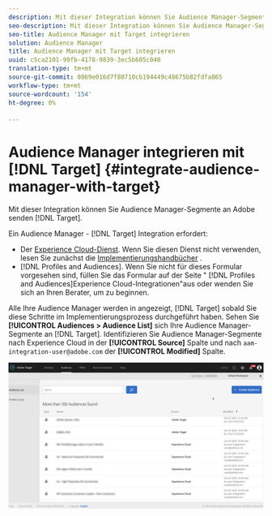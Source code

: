 ```yaml
---
description: Mit dieser Integration können Sie Audience Manager-Segmente an Target senden.
seo-description: Mit dieser Integration können Sie Audience Manager-Segmente an Target senden.
seo-title: Audience Manager mit Target integrieren
solution: Audience Manager
title: Audience Manager mit Target integrieren
uuid: c5ca2101-99fb-4178-9839-3ec5b605c040
translation-type: tm+mt
source-git-commit: 0869e016d7f80710cb194449c48675b82fdfa865
workflow-type: tm+mt
source-wordcount: '154'
ht-degree: 0%

---
```



# Audience Manager integrieren mit [!DNL Target] {#integrate-audience-manager-with-target}

Mit dieser Integration können Sie Audience Manager-Segmente an Adobe senden [!DNL Target].

Ein Audience Manager - [!DNL Target] Integration erfordert:

* Der [Experience Cloud-Dienst](https://docs.adobe.com/content/help/en/id-service/using/home.html). Wenn Sie diesen Dienst nicht verwenden, lesen Sie zunächst die [Implementierungshandbücher](https://docs.adobe.com/content/help/en/id-service/using/implementation/implementation-guides.html) .
* [!DNL Profiles and Audiences]. Wenn Sie nicht für dieses Formular vorgesehen sind, füllen Sie das Formular auf der Seite &quot; [!DNL Profiles and Audiences]Experience Cloud-Integrationen&quot;aus [](https://adobe.allegiancetech.com/cgi-bin/qwebcorporate.dll?idx=X8SVES) oder wenden Sie sich an Ihren Berater, um zu beginnen.

Alle Ihre Audience Manager werden in angezeigt, [!DNL Target] sobald Sie diese Schritte im Implementierungsprozess durchgeführt haben. Sehen Sie **[!UICONTROL Audiences > Audience List]** sich Ihre Audience Manager-Segmente an [!DNL Target]. Identifizieren Sie Audience Manager-Segmente nach Experience Cloud in der **[!UICONTROL Source]** Spalte und nach `aam-integration-user@adobe.com` der **[!UICONTROL Modified]** Spalte.

![](../assets/target.png)